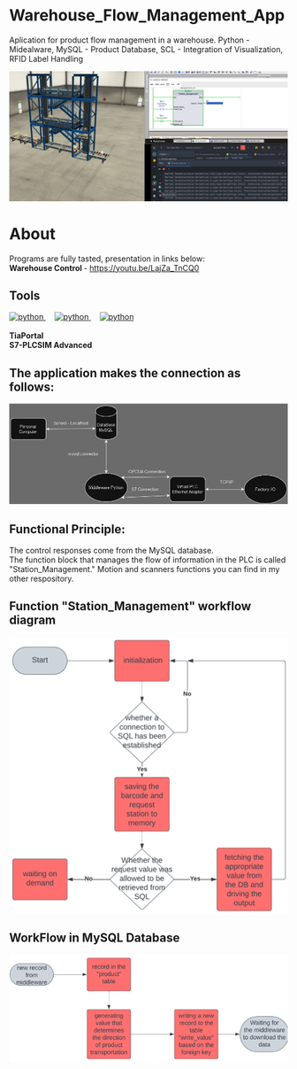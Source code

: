# Warehouse_Flow_Management_App
Aplication for product flow management in a warehouse. Python - Midealware, MySQL -  Product Database, SCL - Integration of Visualization, RFID Label Handling  

![Flow_App Baner](images/baner.png)

# About

Programs are fully tasted, presentation in links below: <br>
<strong> Warehouse Control </strong> - https://youtu.be/LajZa_TnCQ0 <br>

## Tools

<div align="left">
  <a href="https://www.siemens.com" target="_blank" rel="noreferrer"> <img src="https://images.crunchbase.com/image/upload/c_lpad,h_170,w_170,f_auto,b_white,q_auto:eco,dpr_1/mky0fkibqswnxfbvhk3i" alt="python" width="40" height="40"/> </a>
  <img width="12" />
  <a href="https://factoryio.com/" target="_blank" rel="noreferrer"> <img src="https://europe1.discourse-cdn.com/standard20/uploads/factoryio/original/1X/cc7f98b5e86ab15071a0e830568aa12e2c1f872c.png" alt="python" width="40" height="40"/> </a>
  <img width="12" />
  <a href="https://www.mysql.com/" target="_blank" rel="noreferrer"> <img src=https://encrypted-tbn0.gstatic.com/images?q=tbn:ANd9GcRtEzGCtEjn9aRZMei35yM7VPdgPLI1GCerKA&usqp=CAU alt="python" width="40" height="40"/> </a>
</div>
<br>
<strong> TiaPortal </strong> <br>
<strong> S7-PLCSIM Advanced </strong>

## The application makes the connection as follows: 
![Wiring_Diagram](images/wiring_diagram.png)

## Functional Principle: 

The control responses come from the MySQL database.<br>
The function block that manages the flow of information in the PLC is called "Station_Management."
Motion and scanners functions you can find in my other respository.

## Function "Station_Management" workflow diagram

![Flow_Diagram_Station_Management](images/Flow_Diagram_Station_Management.png)

## WorkFlow in MySQL Database

![MySQL_DataBase_WorkFlow](images/MySQL_DataBase_WorkFlow.png)





